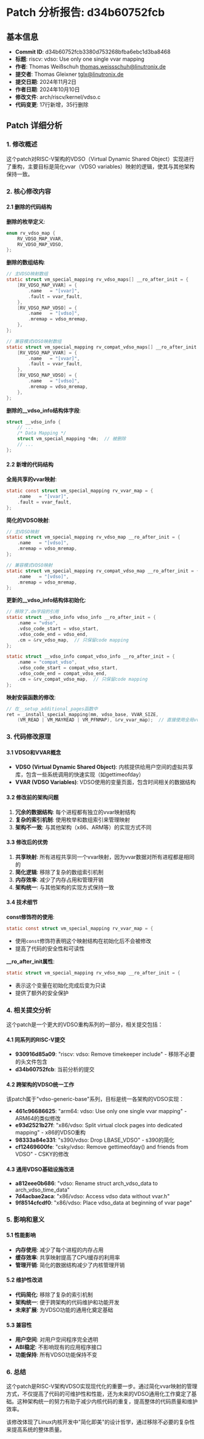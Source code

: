 # Patch 分析报告: d34b60752fcb

## 基本信息

- **Commit ID**: d34b60752fcb3380d753268bfba6ebc1d3ba8468
- **标题**: riscv: vdso: Use only one single vvar mapping
- **作者**: Thomas Weißschuh <thomas.weissschuh@linutronix.de>
- **提交者**: Thomas Gleixner <tglx@linutronix.de>
- **提交日期**: 2024年11月2日
- **作者日期**: 2024年10月10日
- **修改文件**: arch/riscv/kernel/vdso.c
- **代码变更**: 17行新增，35行删除

## Patch 详细分析

### 1. 修改概述

这个patch对RISC-V架构的VDSO（Virtual Dynamic Shared Object）实现进行了重构，主要目标是简化vvar（VDSO variables）映射的逻辑，使其与其他架构保持一致。

### 2. 核心修改内容

#### 2.1 删除的代码结构

**删除的枚举定义**:
```c
enum rv_vdso_map {
    RV_VDSO_MAP_VVAR,
    RV_VDSO_MAP_VDSO,
};
```

**删除的数组结构**:
```c
// 主VDSO映射数组
static struct vm_special_mapping rv_vdso_maps[] __ro_after_init = {
    [RV_VDSO_MAP_VVAR] = {
        .name   = "[vvar]",
        .fault = vvar_fault,
    },
    [RV_VDSO_MAP_VDSO] = {
        .name   = "[vdso]",
        .mremap = vdso_mremap,
    },
};

// 兼容模式VDSO映射数组
static struct vm_special_mapping rv_compat_vdso_maps[] __ro_after_init = {
    [RV_VDSO_MAP_VVAR] = {
        .name   = "[vvar]",
        .fault = vvar_fault,
    },
    [RV_VDSO_MAP_VDSO] = {
        .name   = "[vdso]",
        .mremap = vdso_mremap,
    },
};
```

**删除的__vdso_info结构体字段**:
```c
struct __vdso_info {
    // ...
    /* Data Mapping */
    struct vm_special_mapping *dm;  // 被删除
    // ...
};
```

#### 2.2 新增的代码结构

**全局共享的vvar映射**:
```c
static const struct vm_special_mapping rv_vvar_map = {
    .name   = "[vvar]",
    .fault = vvar_fault,
};
```

**简化的VDSO映射**:
```c
// 主VDSO映射
static struct vm_special_mapping rv_vdso_map __ro_after_init = {
    .name   = "[vdso]",
    .mremap = vdso_mremap,
};

// 兼容模式VDSO映射
static struct vm_special_mapping rv_compat_vdso_map __ro_after_init = {
    .name   = "[vdso]",
    .mremap = vdso_mremap,
};
```

**更新的__vdso_info结构体初始化**:
```c
// 移除了.dm字段的引用
static struct __vdso_info vdso_info __ro_after_init = {
    .name = "vdso",
    .vdso_code_start = vdso_start,
    .vdso_code_end = vdso_end,
    .cm = &rv_vdso_map,  // 只保留code mapping
};

static struct __vdso_info compat_vdso_info __ro_after_init = {
    .name = "compat_vdso",
    .vdso_code_start = compat_vdso_start,
    .vdso_code_end = compat_vdso_end,
    .cm = &rv_compat_vdso_map,  // 只保留code mapping
};
```

**映射安装函数的修改**:
```c
// 在__setup_additional_pages函数中
ret = _install_special_mapping(mm, vdso_base, VVAR_SIZE,
    (VM_READ | VM_MAYREAD | VM_PFNMAP), &rv_vvar_map);  // 直接使用全局vvar映射
```

### 3. 代码修改原理

#### 3.1 VDSO和VVAR概念

- **VDSO (Virtual Dynamic Shared Object)**: 内核提供给用户空间的虚拟共享库，包含一些系统调用的快速实现（如gettimeofday）
- **VVAR (VDSO Variables)**: VDSO使用的变量页面，包含时间相关的数据结构

#### 3.2 修改前的架构问题

1. **冗余的数据结构**: 每个进程都有独立的vvar映射结构
2. **复杂的索引机制**: 使用枚举和数组索引来管理映射
3. **架构不一致**: 与其他架构（x86、ARM等）的实现方式不同

#### 3.3 修改后的优势

1. **共享映射**: 所有进程共享同一个vvar映射，因为vvar数据对所有进程都是相同的
2. **简化逻辑**: 移除了复杂的数组索引机制
3. **内存效率**: 减少了内存占用和管理开销
4. **架构统一**: 与其他架构的实现方式保持一致

#### 3.4 技术细节

**const修饰符的使用**:
```c
static const struct vm_special_mapping rv_vvar_map = {
```
- 使用`const`修饰符表明这个映射结构在初始化后不会被修改
- 提高了代码的安全性和可读性

**__ro_after_init属性**:
```c
static struct vm_special_mapping rv_vdso_map __ro_after_init = {
```
- 表示这个变量在初始化完成后变为只读
- 提供了额外的安全保护

### 4. 相关提交分析

这个patch是一个更大的VDSO重构系列的一部分，相关提交包括：

#### 4.1 同系列的RISC-V提交
- **930916d85a09**: "riscv: vdso: Remove timekeeper include" - 移除不必要的头文件包含
- **d34b60752fcb**: 当前分析的提交

#### 4.2 跨架构的VDSO统一工作
该patch属于"vdso-generic-base"系列，目标是统一各架构的VDSO实现：

- **461c96686625**: "arm64: vdso: Use only one single vvar mapping" - ARM64的类似修改
- **e93d2521b27f**: "x86/vdso: Split virtual clock pages into dedicated mapping" - x86的VDSO重构
- **98333a84e331**: "s390/vdso: Drop LBASE_VDSO" - s390的简化
- **cf12469600fe**: "csky/vdso: Remove gettimeofday() and friends from VDSO" - CSKY的修改

#### 4.3 通用VDSO基础设施改进
- **a812eee0b686**: "vdso: Rename struct arch_vdso_data to arch_vdso_time_data"
- **7d4acbae2aca**: "x86/vdso: Access vdso data without vvar.h"
- **9f8514cfcdf0**: "x86/vdso: Place vdso_data at beginning of vvar page"

### 5. 影响和意义

#### 5.1 性能影响
- **内存使用**: 减少了每个进程的内存占用
- **缓存效率**: 共享映射提高了CPU缓存的利用率
- **管理开销**: 简化的数据结构减少了内核管理开销

#### 5.2 维护性改进
- **代码简化**: 移除了复杂的索引机制
- **架构统一**: 便于跨架构的代码维护和功能开发
- **未来扩展**: 为VDSO功能的通用化奠定基础

#### 5.3 兼容性
- **用户空间**: 对用户空间程序完全透明
- **ABI稳定**: 不影响现有的应用程序接口
- **功能保持**: 所有VDSO功能保持不变

### 6. 总结

这个patch是RISC-V架构VDSO实现现代化的重要一步。通过简化vvar映射的管理方式，不仅提高了代码的可维护性和性能，还为未来的VDSO通用化工作奠定了基础。这种架构统一的努力有助于减少内核代码的重复，提高整体的代码质量和维护效率。

该修改体现了Linux内核开发中"简化即美"的设计哲学，通过移除不必要的复杂性来提高系统的整体质量。
